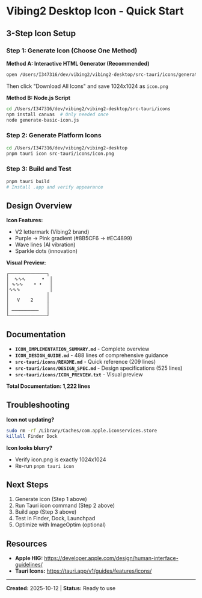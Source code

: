 # Vibing2 Desktop Icon - Quick Start

## 3-Step Icon Setup

### Step 1: Generate Icon (Choose One Method)

**Method A: Interactive HTML Generator (Recommended)**
```bash
open /Users/I347316/dev/vibing2/vibing2-desktop/src-tauri/icons/generate-icon.html
```
Then click "Download All Icons" and save 1024x1024 as `icon.png`

**Method B: Node.js Script**
```bash
cd /Users/I347316/dev/vibing2/vibing2-desktop/src-tauri/icons
npm install canvas  # Only needed once
node generate-basic-icon.js
```

### Step 2: Generate Platform Icons

```bash
cd /Users/I347316/dev/vibing2/vibing2-desktop
pnpm tauri icon src-tauri/icons/icon.png
```

### Step 3: Build and Test

```bash
pnpm tauri build
# Install .app and verify appearance
```

## Design Overview

**Icon Features:**
- V2 lettermark (Vibing2 brand)
- Purple → Pink gradient (#8B5CF6 → #EC4899)
- Wave lines (AI vibration)
- Sparkle dots (innovation)

**Visual Preview:**
```
┌──────────────┐
│  ∿∿∿      •  │
│ ∿∿∿    • •   │
│∿∿∿           │
│              │
│   V    2     │
│              │
│ ──────────   │
└──────────────┘
```

## Documentation

- **`ICON_IMPLEMENTATION_SUMMARY.md`** - Complete overview
- **`ICON_DESIGN_GUIDE.md`** - 488 lines of comprehensive guidance
- **`src-tauri/icons/README.md`** - Quick reference (209 lines)
- **`src-tauri/icons/DESIGN_SPEC.md`** - Design specifications (525 lines)
- **`src-tauri/icons/ICON_PREVIEW.txt`** - Visual preview

**Total Documentation: 1,222 lines**

## Troubleshooting

**Icon not updating?**
```bash
sudo rm -rf /Library/Caches/com.apple.iconservices.store
killall Finder Dock
```

**Icon looks blurry?**
- Verify icon.png is exactly 1024x1024
- Re-run `pnpm tauri icon`

## Next Steps

1. Generate icon (Step 1 above)
2. Run Tauri icon command (Step 2 above)
3. Build app (Step 3 above)
4. Test in Finder, Dock, Launchpad
5. Optimize with ImageOptim (optional)

## Resources

- **Apple HIG:** https://developer.apple.com/design/human-interface-guidelines/
- **Tauri Icons:** https://tauri.app/v1/guides/features/icons/

---

**Created:** 2025-10-12 | **Status:** Ready to use
